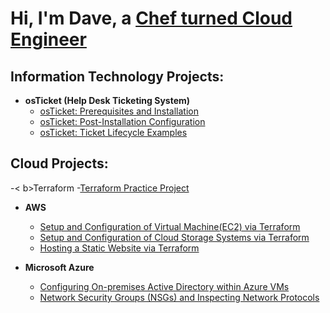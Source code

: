<h1>Hi, I'm Dave, a <a href="https://www.linkedin.com/in/david-cuvin-83a6527a/">Chef turned Cloud Engineer</a></h1>

<h2> Information Technology Projects:</h2>

- <b>osTicket (Help Desk Ticketing System)</b>
  - [osTicket: Prerequisites and Installation](https://github.com/Dcuvin/osticket-prereqs)
  - [osTicket: Post-Installation Configuration](https://github.com/Dcuvin/osTicket-Post-Installation-Setup)
  - [osTicket: Ticket Lifecycle Examples](https://github.com/Dcuvin/osTicket-Resolving-Tickets-in-a-Ticketing-System)

<h2>Cloud Projects:</h2>

-< b>Terraform</b>
  -[Terraform Practice Project]()

- <b>AWS</b>
  - [Setup and Configuration of Virtual Machine(EC2) via Terraform]()
  - [Setup and Configuration of Cloud Storage Systems via Terraform]()
  - [Hosting a Static Website via Terraform]()


- <b>Microsoft Azure</b>
  - [Configuring On-premises Active Directory within Azure VMs]()
  - [Network Security Groups (NSGs) and Inspecting Network Protocols]()

